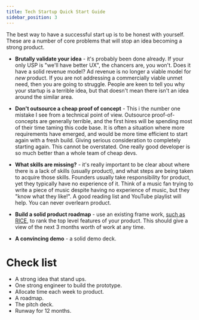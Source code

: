 ```yaml
---
title: Tech Startup Quick Start Guide
sidebar_position: 3
---
```


The best way to have a successful start up is to be honest with yourself. These are a number of core problems that will stop an idea becoming a strong product.

* **Brutally validate your idea** - it's probably been done already. If your only USP is "we'll have better UX", the chancers are, you won't. Does it have a solid revenue model? Ad revenue is no longer a viable model for _new_ product. If you are not addressing a commercially viable unmet need, then you are going to struggle. People are keen to tell you why your startup is a terrible idea, but that doesn't mean there isn't an idea around the similar area.

* **Don't outsource a cheap proof of concept** - This i the number one mistake I see from a technical point of view. Outsource proof-of-concepts are generally terrible, and the first hires will be spending most of their time taming this code base. It is often a situation where more requirements have emerged, and would be more time efficient to start again with a fresh build. Giving serious consideration to completely starting again. This cannot be overstated. One really good developer is so much better than a whole team of cheap devs.

* **What skills are missing?** - it's really important to be clear about where there is a lack of skills (usually product), and what steps are being taken to acquire those skills. Founders usually take responsibility for product, yet they typically have no experience of it. Think of a music fan trying to write a piece of music despite having no experience of music, but they "know what they like!". A good reading list and YouTube playlist will help. You can never overlearn product.

* **Build a solid product roadmap** - use an existing frame work, [such as RICE](/docs/product/prioritise), to rank the top level features of your product. This should give a view of the next 3 months worth of work at any time.

* **A convincing demo** - a solid demo deck.

# Check list

* A strong idea that stand ups.
* One strong engineer to build the prototype.
* Allocate time each week to product.
* A roadmap.
* The pitch deck.
* Runway for 12 months.
